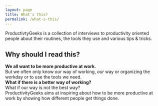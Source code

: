 ```yaml
---
layout: page
title: What's this?
permalink: /what-s-this/
---
```


ProductivtyGeeks is a collection of interviews to productivity oriented people about their routines, the tools they use and various tips & tricks.

## Why should I read this?

**We all want to be more productive at work.**  
But we often only know _our_ way of working, _our_ way or organizing the workday or to use the tools we need.  
**What if there is a better way of working?**  
What if our way is not the best way?  
ProductivityGeeks aims at inspiring about how to be more productive at work by showing how different people get things done.
